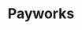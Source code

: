 ---
title: "Payworks"
identification: "pay"
description: "Payworks provides payroll services and more for workplaces."
link: "https://www.payworks.ca/"
image: "assets/img/logos/payworks.png"
width: "100px"
members:
  - name: "Rebecca Tiessen"
    summary: "Rebecca did her first work term at Payworks."
    statement: ""
    image: "/assets/img/co-op/rebecca.jpg"
---